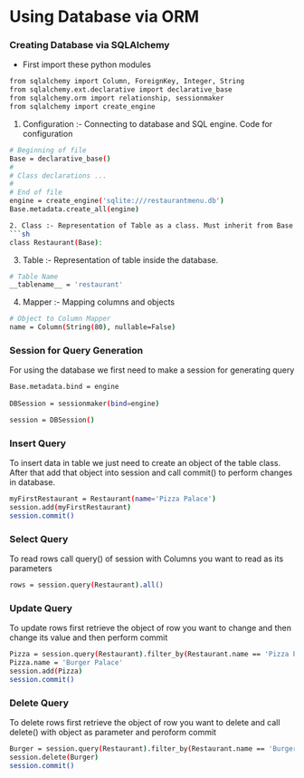 # Using Database via ORM

### Creating Database via SQLAlchemy

* First import these python modules
```sh
from sqlalchemy import Column, ForeignKey, Integer, String
from sqlalchemy.ext.declarative import declarative_base
from sqlalchemy.orm import relationship, sessionmaker
from sqlalchemy import create_engine
```

  1. Configuration :- Connecting to database and SQL engine.
  Code for configuration
  ```sh
  # Beginning of file
  Base = declarative_base()
  #
  # Class declarations ...
  #
  # End of file
  engine = create_engine('sqlite:///restaurantmenu.db')
  Base.metadata.create_all(engine)
  
  2. Class :- Representation of Table as a class. Must inherit from Base class of SQLAlchemy
  ```sh
  class Restaurant(Base):
  ```
  
  3. Table :- Representation of table inside the database.
  ```sh
  # Table Name
  __tablename__ = 'restaurant'
  ```
  
  4. Mapper :- Mapping columns and objects
  ```sh
  # Object to Column Mapper
  name = Column(String(80), nullable=False)
  ```
  
### Session for Query Generation

For using the database we first need to make a session for generating query
```sh
Base.metadata.bind = engine
 
DBSession = sessionmaker(bind=engine)

session = DBSession()
```
### Insert Query
To insert data in table we just need to create an object of the table class. After that add that object into session and 
call commit() to perform changes in database.
```sh
myFirstRestaurant = Restaurant(name='Pizza Palace')
session.add(myFirstRestaurant)
session.commit()
```
### Select Query 
To read rows call query() of session with Columns you want to read as its parameters
```sh
rows = session.query(Restaurant).all()
```
### Update Query 
To update rows first retrieve the object of row you want to change and then change its value
and then perform commit
```sh
Pizza = session.query(Restaurant).filter_by(Restaurant.name == 'Pizza Palace').one()
Pizza.name = 'Burger Palace'
session.add(Pizza)
session.commit()
```

### Delete Query 
To delete rows first retrieve the object of row you want to delete and call delete() with 
object as parameter and peroform commit
```sh
Burger = session.query(Restaurant).filter_by(Restaurant.name == 'Burger Palace').one()
session.delete(Burger)
session.commit()
```



